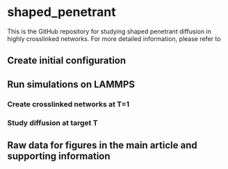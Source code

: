 # shaped_penetrant
This is the GitHub repository for studying shaped penetrant diffusion in highly crosslinked networks. For more detailed information, please refer to 

## Create initial configuration

## Run simulations on LAMMPS

### Create crosslinked networks at T=1

### Study diffusion at target T

## Raw data for figures in the main article and supporting information

